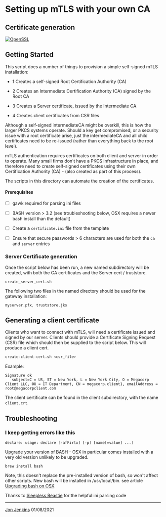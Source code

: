 # Setting up mTLS with your own CA
## Certificate generation

[![OpenSSL](https://img.shields.io/badge/openssl-1.1+-blue.svg)](https://www.openssl.org/index.html)


## Getting Started
This script does a number of things to provision a simple self-signed mTLS installation:
- 1 Creates a self-signed Root Certification Authority (CA) 
- 2 Creates an Intermediate Certification Authority (CA) signed by the Root CA
- 3 Creates a Server certificate, issued by the Intermediate CA

- 4 Creates client certificates from CSR files

Although a self-signed intermediateCA might be overkill, this is how the larger PKCS systems operate. Should a key get 
compromised, or a security issue with a root certificate arise, just the intermediateCA and all child certificates need 
to be re-issued (rather than everything back to the root level).

mTLS authentication requires certificates on both client and server in order to operate. Many small firms don't 
have a PKCS infrastructure in place, and therefore need to create self-signed certificates using their own 
Certification Authority (CA) - (also created as part of this process).

The scripts in this directory can automate the creation of the certificates.

#### Prerequisites
- [ ] gawk required for parsing ini files
- [ ] BASH version > 3.2 (see troubleshooting below, OSX requires a newer bash install than the default)
- [ ] Create a ```certificate.ini``` file from the template
- [ ] Ensure that secure passwords > 6 characters are used for both the ```ca```  and ```server``` entries


### Server Certificate generation
Once the script below has been run, a new named subdirectory will be created, with both the CA certificates and 
the Server cert / truststore.

```create_server_cert.sh```

The following two files in the named directory should be used for the gateway installation:

```myserver.pfx, truststore.jks```

## Generating a client certificate

Clients who want to connect with mTLS, will need a certificate issued and signed by our server. Clients should provide 
a Certificate Signing Request (CSR) file which should then be supplied to the script below. This will produce a client cert.

```bash 
create-client-cert.sh <csr_file>
```

Example:
```
Signature ok
   subject=C = US, ST = New York, L = New York City, O = Megacorp Client LLC, OU = IT Department, CN = megacorp.client1, emailAddress = root@megacorpclient.com
``` 

The client certificate can be found in the client subdirectory, with the name ```client.crt```.

## Troubleshooting

### I keep getting errors like this 
```declare: usage: declare [-afFirtx] [-p] [name[=value] ...]```

Upgrade your version of BASH - OSX in particular comes installed with a very old version unlikely to be upgraded.

```brew install bash``` 

Note, this doesn't replace the pre-installed version of bash, so won't affect other scripts. New bash will be installed in /usr/local/bin. 
see article [Upgrading bash on OSX](https://itnext.io/upgrading-bash-on-macos-7138bd1066ba)

Thanks to [Sleepless Beastie](https://sleeplessbeastie.eu/2019/11/11/how-to-parse-ini-configuration-file-using-bash/) for the helpful ini parsing code 

- - - - - -  
[Jon Jenkins](mailto:jj@fincloud.io) 01/08/2021
